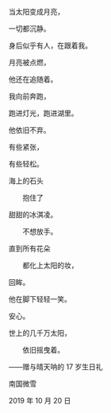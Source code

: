 　　当太阳变成月亮，

　　一切都沉静。

　　身后似乎有人，在跟着我。



　　月亮被点燃，

　　他还在追随着。



　　我向前奔跑，

　　跑进灯光，跑进湖里。

　　他依旧不弃。



　　有些紧张，

　　有些轻松。



　　海上的石头

　　　　抱住了

　　甜甜的冰淇凌。

　　　　不想放手。



　　直到所有花朵

　　　　都化上太阳的妆，

　　回眸。



　　他在脚下轻轻一笑。

　　安心。



　　世上的几千万太阳，

　　　　依旧摇曳着。



　　——赠与晴天呐的 17 岁生日礼



　　南国微雪

　　2019 年 10 月 20 日



